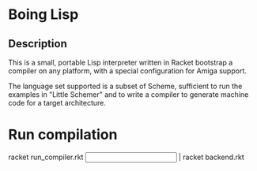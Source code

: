 # Boing Lisp

## Description

This is a small, portable Lisp interpreter written in Racket
bootstrap a compiler on any platform, with a special configuration
for Amiga support.

The language set supported is a subset of Scheme, sufficient to
run the examples in "Little Schemer" and to write a compiler to
generate machine code for a target architecture.


# Run compilation

racket run_compiler.rkt <input> | racket backend.rkt


